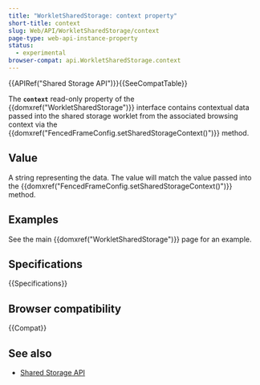 ```yaml
---
title: "WorkletSharedStorage: context property"
short-title: context
slug: Web/API/WorkletSharedStorage/context
page-type: web-api-instance-property
status:
  - experimental
browser-compat: api.WorkletSharedStorage.context
---
```


{{APIRef("Shared Storage API")}}{{SeeCompatTable}}

The **`context`** read-only property of the
{{domxref("WorkletSharedStorage")}} interface contains contextual data passed into the shared storage worklet from the associated browsing context via the {{domxref("FencedFrameConfig.setSharedStorageContext()")}} method.

## Value

A string representing the data. The value will match the value passed into the {{domxref("FencedFrameConfig.setSharedStorageContext()")}} method.

## Examples

See the main {{domxref("WorkletSharedStorage")}} page for an example.

## Specifications

{{Specifications}}

## Browser compatibility

{{Compat}}

## See also

- [Shared Storage API](/en-US/docs/Web/API/Shared_storage_API)
